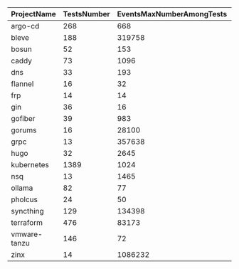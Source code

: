 | ProjectName | TestsNumber | EventsMaxNumberAmongTests | EventsAverageNumberAmongTests | GoCRBlockingBugNumberChannelSelect | GoCRBlockingBugNumberChannelSelectContext | GoCRBlockingBugNumberMutex | GoCRBlockingBugNumberWaitgroup | GoCRBlockingBugNumberConditional | GoCRLingeringBugNumber | GoCRTotalBugNumber | GoLeakBlockingBugNumberChannelSelect | GoLeakBlockingBugNumberChannelSelectContext | GoLeakBlockingBugNumberMutex | GoLeakBlockingBugNumberWaitgroup | GoLeakBlockingBugNumberConditional | GoLeakTotalBugNumber | GoPieBlockingBugNumberChannelSelect | GoPieBlockingBugNumberChannelSelectContext | GoPieBlockingBugNumberMutex | GoPieBlockingBugNumberWaitgroup | GoPieBlockingBugNumberConditional | GoPieLingeringBugNumber | GoPieTotalBugNumber | GFuzzBlockingBugNumberChannelSelect | GFuzzBlockingBugNumberChannelSelectContext | GFuzzBlockingBugNumberMutex | GFuzzBlockingBugNumberWaitgroup | GFuzzBlockingBugNumberConditional | GFuzzLingeringBugNumber | GFuzzTotalBugNumber |
| --- | --- | --- | --- | --- | --- | --- | --- | --- | --- | --- | --- | --- | --- | --- | --- | --- | --- | --- | --- | --- | --- | --- | --- | --- | --- | --- | --- | --- | --- | --- |
| argo-cd | 268 | 668 | 30.382554 | 3 | 1 | 3 | 2 | 0 | 28 | 37 | 0 | 0 | 0 | 0 | 0 | 0 | 3 | 1 | 0 | 0 | 0 | 23 | 27 | 2 | 0 | 0 | 0 | 0 | 15 | 17 |
| bleve | 188 | 319758 | 3070.916986 | 4 | 1 | 3 | 1 | 0 | 26 | 35 | 1 | 1 | 0 | 0 | 0 | 2 | 4 | 0 | 0 | 1 | 0 | 10 | 15 | 3 | 0 | 0 | 0 | 0 | 9 | 12 |
| bosun | 52 | 153 | 15.271111 | 0 | 0 | 0 | 1 | 0 | 2 | 3 | 0 | 0 | 0 | 0 | 0 | 0 | 0 | 0 | 0 | 0 | 0 | 1 | 1 | 0 | 0 | 0 | 0 | 0 | 1 | 1 |
| caddy | 73 | 1096 | 60.457038 | 0 | 0 | 4 | 0 | 0 | 20 | 24 | 0 | 0 | 0 | 0 | 0 | 0 | 0 | 0 | 1 | 0 | 0 | 17 | 18 | 0 | 0 | 1 | 0 | 0 | 16 | 17 |
| dns | 33 | 193 | 29.292769 | 0 | 0 | 5 | 2 | 0 | 18 | 25 | 0 | 0 | 0 | 0 | 0 | 0 | 0 | 0 | 0 | 0 | 0 | 0 | 0 | 0 | 0 | 0 | 0 | 0 | 0 | 0 |
| flannel | 16 | 32 | 5.968750 | 0 | 0 | 0 | 0 | 0 | 0 | 0 | 0 | 0 | 0 | 0 | 0 | 0 | 0 | 0 | 0 | 0 | 0 | 0 | 0 | 0 | 0 | 0 | 0 | 0 | 0 | 0 |
| frp | 14 | 14 | 2.096774 | 0 | 0 | 0 | 0 | 0 | 0 | 0 | 0 | 0 | 0 | 0 | 0 | 0 | 0 | 0 | 0 | 0 | 0 | 0 | 0 | 0 | 0 | 0 | 0 | 0 | 0 | 0 |
| gin | 36 | 16 | 4.815081 | 0 | 0 | 0 | 0 | 0 | 2 | 2 | 0 | 0 | 0 | 0 | 0 | 0 | 0 | 0 | 0 | 0 | 0 | 1 | 1 | 0 | 0 | 0 | 0 | 0 | 1 | 1 |
| gofiber | 39 | 983 | 97.431373 | 1 | 0 | 0 | 0 | 0 | 9 | 10 | 0 | 0 | 0 | 0 | 0 | 0 | 0 | 0 | 0 | 0 | 0 | 7 | 7 | 0 | 0 | 0 | 0 | 0 | 7 | 7 |
| gorums | 16 | 28100 | 1261.437500 | 0 | 3 | 0 | 0 | 0 | 6 | 9 | 0 | 1 | 0 | 0 | 0 | 1 | 0 | 1 | 0 | 0 | 0 | 5 | 6 | 0 | 1 | 0 | 0 | 0 | 5 | 6 |
| grpc | 13 | 357638 | 26181.052632 | 1 | 1 | 0 | 0 | 0 | 7 | 9 | 0 | 1 | 0 | 0 | 0 | 1 | 1 | 0 | 0 | 0 | 0 | 2 | 3 | 1 | 0 | 0 | 0 | 0 | 2 | 3 |
| hugo | 32 | 2645 | 514.454545 | 0 | 0 | 0 | 0 | 0 | 1 | 1 | 0 | 0 | 0 | 0 | 0 | 0 | 0 | 0 | 0 | 0 | 0 | 0 | 0 | 0 | 0 | 0 | 0 | 0 | 0 | 0 |
| kubernetes | 1389 | 1024 | 39.584112 | 4 | 2 | 0 | 0 | 2 | 6 | 14 | 4 | 2 | 0 | 0 | 2 | 8 | 4 | 2 | 0 | 0 | 2 | 5 | 13 | 4 | 2 | 0 | 0 | 2 | 4 | 12 |
| nsq | 13 | 1465 | 96.762162 | 6 | 0 | 0 | 3 | 0 | 15 | 24 | 0 | 0 | 0 | 0 | 0 | 0 | 3 | 0 | 0 | 0 | 0 | 13 | 16 | 0 | 0 | 0 | 0 | 0 | 8 | 8 |
| ollama | 82 | 77 | 5.425134 | 0 | 2 | 0 | 0 | 0 | 2 | 4 | 0 | 2 | 0 | 0 | 0 | 2 | 0 | 2 | 0 | 0 | 0 | 1 | 3 | 0 | 2 | 0 | 0 | 0 | 1 | 3 |
| pholcus | 24 | 50 | 9.571429 | 0 | 0 | 0 | 0 | 0 | 0 | 0 | 0 | 0 | 0 | 0 | 0 | 0 | 0 | 0 | 0 | 0 | 0 | 0 | 0 | 0 | 0 | 0 | 0 | 0 | 0 | 0 |
| syncthing | 129 | 134398 | 834.263989 | 8 | 2 | 1 | 0 | 0 | 19 | 30 | 2 | 0 | 0 | 0 | 0 | 2 | 6 | 0 | 0 | 0 | 0 | 7 | 13 | 6 | 0 | 0 | 0 | 0 | 4 | 10 |
| terraform | 476 | 83173 | 115.309423 | 10 | 1 | 1 | 1 | 0 | 16 | 29 | 1 | 0 | 0 | 0 | 0 | 1 | 2 | 0 | 0 | 0 | 0 | 8 | 10 | 2 | 0 | 0 | 0 | 0 | 2 | 4 |
| vmware-tanzu | 146 | 72 | 11.950000 | 0 | 0 | 0 | 0 | 0 | 0 | 0 | 0 | 0 | 0 | 0 | 0 | 0 | 0 | 0 | 0 | 0 | 0 | 0 | 0 | 0 | 0 | 0 | 0 | 0 | 0 | 0 |
| zinx | 14 | 1086232 | 21452.777778 | 0 | 0 | 2 | 0 | 0 | 17 | 19 | 0 | 0 | 0 | 0 | 0 | 0 | 0 | 0 | 0 | 0 | 0 | 10 | 10 | 0 | 0 | 0 | 0 | 0 | 9 | 9 |
